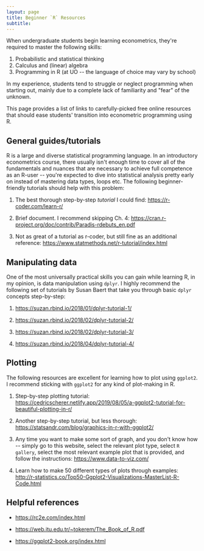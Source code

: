 ```yaml
---
layout: page
title: Beginner `R` Resources
subtitle: 
---
```


When undergraduate students begin learning econometrics, they're required to master the following skills:

1. Probabilistic and statistical thinking
2. Calculus and (linear) algebra
3. Programming in R (at UO -- the language of choice may vary by school)

In my experience, students tend to struggle or neglect programming when starting out, mainly due to a complete lack of familiarity and "fear" of the unknown.

This page provides a list of links to carefully-picked free online resources that should ease students' transition into econometric programming using R.

## **General guides/tutorials**

R is a large and diverse statistical programming language.
In an introductory econometrics course, there usually isn't enough time to cover all of the fundamentals and nuances that are necessary to achieve full competence as an R-user -- you're expected to dive into statistical analysis pretty early on instead of mastering data types, loops etc.
The following beginner-friendly tutorials should help with this problem: 

1. The best thorough step-by-step *tutorial* I could find: https://r-coder.com/learn-r/

2. Brief document. I recommend skipping Ch. 4: https://cran.r-project.org/doc/contrib/Paradis-rdebuts_en.pdf

3. Not as great of a tutorial as r-coder, but still fine as an additional reference: https://www.statmethods.net/r-tutorial/index.html

## **Manipulating data**

One of the most universally practical skills you can gain while learning R, in my opinion, is data manipulation using `dplyr`. 
I highly recommend the following set of tutorials by Susan Baert that take you through basic `dplyr` concepts step-by-step:

1. https://suzan.rbind.io/2018/01/dplyr-tutorial-1/

2. https://suzan.rbind.io/2018/02/dplyr-tutorial-2/

3. https://suzan.rbind.io/2018/02/dplyr-tutorial-3/

4. https://suzan.rbind.io/2018/04/dplyr-tutorial-4/

## **Plotting**

The following resources are excellent for learning how to plot using `ggplot2`. 
I recommend sticking with `ggplot2` for any kind of plot-making in R.

1. Step-by-step plotting tutorial: https://cedricscherer.netlify.app/2019/08/05/a-ggplot2-tutorial-for-beautiful-plotting-in-r/

2. Another step-by-step tutorial, but less thorough: https://statsandr.com/blog/graphics-in-r-with-ggplot2/

3. Any time you want to make some sort of graph, and you don't know how -- simply go to this website, select the relevant plot type, select `R gallery`, select the most relevant example plot that is provided, and follow the instructions: https://www.data-to-viz.com/

4. Learn how to make 50 different types of plots through examples: http://r-statistics.co/Top50-Ggplot2-Visualizations-MasterList-R-Code.html

## **Helpful references**

- https://rc2e.com/index.html

- https://web.itu.edu.tr/~tokerem/The_Book_of_R.pdf

- https://ggplot2-book.org/index.html


